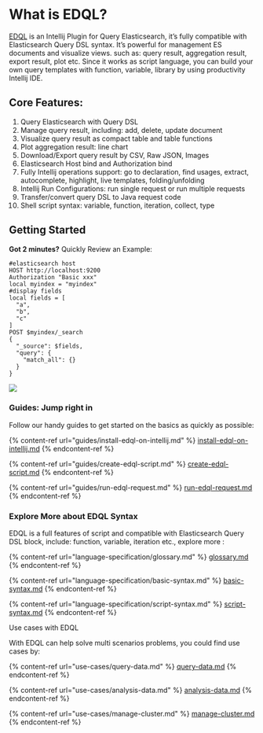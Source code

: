 # What is EDQL?

[EDQL](https://plugins.jetbrains.com/plugin/16364-elasticsearch-query--edql/) is an Intellij Plugin for Query Elasticsearch, it’s fully compatible with Elasticsearch Query DSL syntax. It’s powerful for management ES documents and visualize views. such as: query result, aggregation result, export result, plot etc. Since it works as script language, you can build your own query templates with function, variable, library by using productivity Intellij IDE.&#x20;

## Core Features:

1. Query Elasticsearch with Query DSL
2. Manage query result, including: add, delete, update document
3. Visualize query result as compact table and table functions
4. Plot aggregation result: line chart
5. Download/Export query result by CSV, Raw JSON, Images
6. Elasticsearch Host bind and Authorization bind
7. Fully Intellij operations support: go to declaration, find usages, extract, autocomplete, highlight, live templates, folding/unfolding
8. Intellij Run Configurations: run single request or run multiple requests
9. Transfer/convert query DSL to Java request code
10. Shell script syntax: variable, function, iteration, collect, type

## Getting Started

**Got 2 minutes?** Quickly Review an Example:

```
#elasticsearch host
HOST http://localhost:9200
Authorization "Basic xxx"
local myindex = "myindex"
#display fields
local fields = [
  "a",
  "b",
  "c"
]
POST $myindex/_search
{
  "_source": $fields,
  "query": {
    "match_all": {}
  }
}
```

![](.gitbook/assets/new-demo.gif)

### Guides: Jump right in

Follow our handy guides to get started on the basics as quickly as possible:

{% content-ref url="guides/install-edql-on-intellij.md" %}
[install-edql-on-intellij.md](guides/install-edql-on-intellij.md)
{% endcontent-ref %}

{% content-ref url="guides/create-edql-script.md" %}
[create-edql-script.md](guides/create-edql-script.md)
{% endcontent-ref %}

{% content-ref url="guides/run-edql-request.md" %}
[run-edql-request.md](guides/run-edql-request.md)
{% endcontent-ref %}

### Explore More about EDQL Syntax

EDQL is a full features of script and compatible with Elasticsearch Query DSL block, include: function, variable, iteration etc., explore more :

{% content-ref url="language-specification/glossary.md" %}
[glossary.md](language-specification/glossary.md)
{% endcontent-ref %}

{% content-ref url="language-specification/basic-syntax.md" %}
[basic-syntax.md](language-specification/basic-syntax.md)
{% endcontent-ref %}

{% content-ref url="language-specification/script-syntax.md" %}
[script-syntax.md](language-specification/script-syntax.md)
{% endcontent-ref %}

Use cases with EDQL

With EDQL can help solve multi scenarios problems, you could find use cases by:

{% content-ref url="use-cases/query-data.md" %}
[query-data.md](use-cases/query-data.md)
{% endcontent-ref %}

{% content-ref url="use-cases/analysis-data.md" %}
[analysis-data.md](use-cases/analysis-data.md)
{% endcontent-ref %}

{% content-ref url="use-cases/manage-cluster.md" %}
[manage-cluster.md](use-cases/manage-cluster.md)
{% endcontent-ref %}
